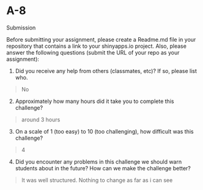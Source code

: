# A-8

Submission

Before submitting your assignment, please create a Readme.md file in your repository that contains a link to your shinyapps.io project. Also, please answer the following questions (submit the URL of your repo as your assignment):

1. Did you receive any help from others (classmates, etc)? If so, please list who.

> No

2. Approximately how many hours did it take you to complete this challenge?

> around 3 hours

3. On a scale of 1 (too easy) to 10 (too challenging), how difficult was this challenge?

> 4 

4. Did you encounter any problems in this challenge we should warn students about in the future? How can we make the challenge better?

> It was well structured. Nothing to change as far as i can see

